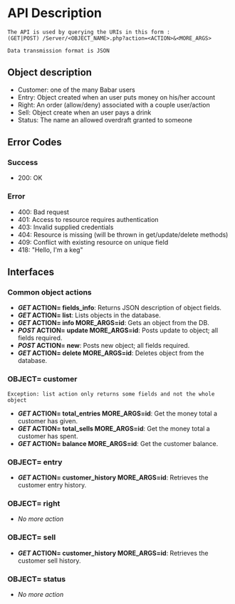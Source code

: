 # API Description

	The API is used by querying the URIs in this form : 
	(GET|POST) /Server/<OBJECT_NAME>.php?action=<ACTION>&<MORE_ARGS>

	Data transmission format is JSON

## Object description

- Customer: one of the many Babar users
- Entry: Object created when an user puts money on his/her account
- Right: An order (allow/deny) associated with a couple user/action
- Sell: Object create when an user pays a drink
- Status: The name an allowed overdraft granted to someone

## Error Codes

### Success
- 200: OK

### Error
- 400: Bad request
- 401: Access to resource requires authentication
- 403: Invalid supplied credentials
- 404: Resource is missing (will be thrown in get/update/delete methods)
- 409: Conflict with existing resource on unique field
- 418: "Hello, I'm a keg"

## Interfaces

### Common object actions

- **_GET_	ACTION= fields_info**: Returns JSON description of object fields.
- **_GET_	ACTION= list**: Lists objects in the database.
- **_GET_	ACTION= info 	MORE_ARGS=id**: Gets an object from the DB.
- **_POST_	ACTION= update 	MORE_ARGS=id**: Posts update to object; all fields required.
- **_POST_	ACTION= new**: Posts new object; all fields required.
- **_GET_	ACTION= delete	MORE_ARGS=id**: Deletes object from the database.

### OBJECT=	customer

	Exception: list action only returns some fields and not the whole object

- **_GET_	ACTION=	total_entries	MORE_ARGS=id**: Get the money total a customer has given.
- **_GET_	ACTION= total_sells		MORE_ARGS=id**: Get the money total a customer has spent.
- **_GET_	ACTION= balance			MORE_ARGS=id**: Get the customer balance.

### OBJECT=	entry

- **_GET_	ACTION= customer_history	MORE_ARGS=id**: Retrieves the customer entry history.

### OBJECT=	right

- _No more action_

### OBJECT=	sell

- **_GET_	ACTION= customer_history	MORE_ARGS=id**: Retrieves the customer sell history.

### OBJECT=	status

- _No more action_

